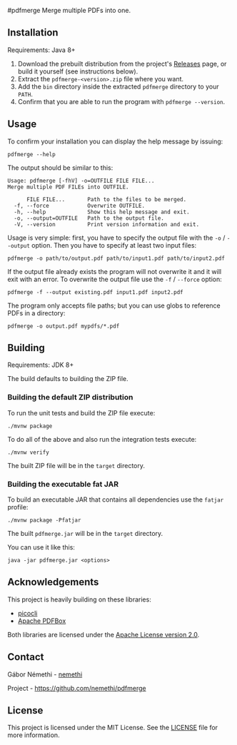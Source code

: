 #pdfmerge
Merge multiple PDFs into one.

## Installation
Requirements: Java 8+
1. Download the prebuilt distribution from the project's [Releases](https://github.com/nemethi/pdfmerge/releases) page,
   or build it yourself (see instructions below).
2. Extract the `pdfmerge-<version>.zip` file where you want.
3. Add the `bin` directory inside the extracted `pdfmerge` directory to your `PATH`.
4. Confirm that you are able to run the program with `pdfmerge --version`.

## Usage
To confirm your installation you can display the help message by issuing:
```
pdfmerge --help
```
The output should be similar to this:
```
Usage: pdfmerge [-fhV] -o=OUTFILE FILE FILE...
Merge multiple PDF FILEs into OUTFILE.

      FILE FILE...       Path to the files to be merged.
  -f, --force            Overwrite OUTFILE.
  -h, --help             Show this help message and exit.
  -o, --output=OUTFILE   Path to the output file.
  -V, --version          Print version information and exit.
```

Usage is very simple: first, you have to specify the output file with the `-o` / `--output` option.
Then you have to specify at least two input files:
```
pdfmerge -o path/to/output.pdf path/to/input1.pdf path/to/input2.pdf
```

If the output file already exists the program will not overwrite it and it will exit with an error.
To overwrite the output file use the `-f` / `--force` option:
```
pdfmerge -f --output existing.pdf input1.pdf input2.pdf
```

The program only accepts file paths; but you can use globs to reference PDFs in a directory:
```
pdfmerge -o output.pdf mypdfs/*.pdf
```

## Building
Requirements: JDK 8+

The build defaults to building the ZIP file.

### Building the default ZIP distribution
To run the unit tests and build the ZIP file execute:
```
./mvnw package
```
To do all of the above and also run the integration tests execute:
```
./mvnw verify
```

The built ZIP file will be in the `target` directory.

### Building the executable fat JAR
To build an executable JAR that contains all dependencies use the `fatjar` profile:
```
./mvnw package -Pfatjar
```

The built `pdfmerge.jar` will be in the `target` directory.

You can use it like this:
```
java -jar pdfmerge.jar <options>
```

## Acknowledgements
This project is heavily building on these libraries:
* [picocli](https://picocli.info/)
* [Apache PDFBox](https://pdfbox.apache.org/)

Both libraries are licensed under the [Apache License version 2.0](https://www.apache.org/licenses/LICENSE-2.0).

## Contact
Gábor Némethi - [nemethi](https://github.com/nemethi)

Project - https://github.com/nemethi/pdfmerge

## License
This project is licensed under the MIT License. See the [LICENSE](LICENSE) file for more information.
